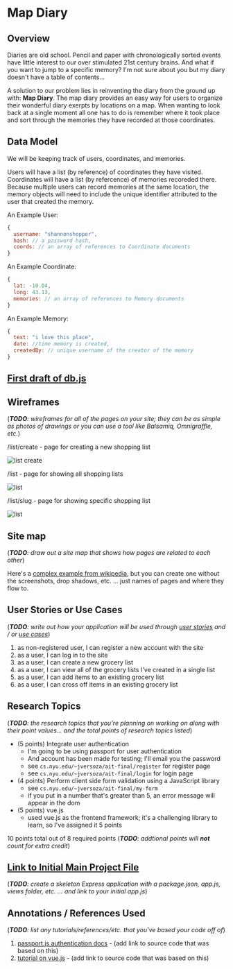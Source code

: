 
# Map Diary 

## Overview


Diaries are old school. Pencil and paper with chronologically sorted events have little interest to our over stimulated 21st century brains. And what if you want to jump to a specific memory? I'm not sure about you but my diary doesn't have a table of contents...

A solution to our problem lies in reinventing the diary from the ground up with: __Map Diary__.
The map diary provides an easy way for users to organize their wonderful diary exerpts by locations on a map. When wanting to look back at a single moment all one has to do is remember where it took place and sort through the memories they have recorded at those coordinates. 


## Data Model

We will be keeping track of users, coordinates, and memories. 

Users will have a list (by reference) of coordinates they have visited.
Coordinates will have a list (by refercence) of memories recoreded there. Because multiple users can record memories at the same location, the memory objects will need to include the unique identifier attributed to the user that created the memory. 


An Example User:

```javascript
{
  username: "shannonshopper",
  hash: // a password hash,
  coords: // an array of references to Coordinate documents
}
```
An Example Coordinate:

```javascript
{
  lat: -10.04,
  long: 43.13,
  memories: // an array of references to Memory documents
}
```
An Example Memory:

```javascript
{
  text: "i love this place",
  date: //time memory is created,
  createdBy: // unique username of the creator of the memory
}
```


## [First draft of db.js](src/db.js) 


## Wireframes

(___TODO__: wireframes for all of the pages on your site; they can be as simple as photos of drawings or you can use a tool like Balsamiq, Omnigraffle, etc._)

/list/create - page for creating a new shopping list

![list create](documentation/list-create.png)

/list - page for showing all shopping lists

![list](documentation/list.png)

/list/slug - page for showing specific shopping list

![list](documentation/list-slug.png)

## Site map

(___TODO__: draw out a site map that shows how pages are related to each other_)

Here's a [complex example from wikipedia](https://upload.wikimedia.org/wikipedia/commons/2/20/Sitemap_google.jpg), but you can create one without the screenshots, drop shadows, etc. ... just names of pages and where they flow to.

## User Stories or Use Cases

(___TODO__: write out how your application will be used through [user stories](http://en.wikipedia.org/wiki/User_story#Format) and / or [use cases](https://www.mongodb.com/download-center?jmp=docs&_ga=1.47552679.1838903181.1489282706#previous)_)

1. as non-registered user, I can register a new account with the site
2. as a user, I can log in to the site
3. as a user, I can create a new grocery list
4. as a user, I can view all of the grocery lists I've created in a single list
5. as a user, I can add items to an existing grocery list
6. as a user, I can cross off items in an existing grocery list

## Research Topics

(___TODO__: the research topics that you're planning on working on along with their point values... and the total points of research topics listed_)

* (5 points) Integrate user authentication
    * I'm going to be using passport for user authentication
    * And account has been made for testing; I'll email you the password
    * see <code>cs.nyu.edu/~jversoza/ait-final/register</code> for register page
    * see <code>cs.nyu.edu/~jversoza/ait-final/login</code> for login page
* (4 points) Perform client side form validation using a JavaScript library
    * see <code>cs.nyu.edu/~jversoza/ait-final/my-form</code>
    * if you put in a number that's greater than 5, an error message will appear in the dom
* (5 points) vue.js
    * used vue.js as the frontend framework; it's a challenging library to learn, so I've assigned it 5 points

10 points total out of 8 required points (___TODO__: addtional points will __not__ count for extra credit_)


## [Link to Initial Main Project File](app.js) 

(___TODO__: create a skeleton Express application with a package.json, app.js, views folder, etc. ... and link to your initial app.js_)

## Annotations / References Used

(___TODO__: list any tutorials/references/etc. that you've based your code off of_)

1. [passport.js authentication docs](http://passportjs.org/docs) - (add link to source code that was based on this)
2. [tutorial on vue.js](https://vuejs.org/v2/guide/) - (add link to source code that was based on this)
